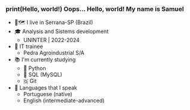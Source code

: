 ### print(Hello, world!) Oops... Hello, world! My name is Samuel 

- 📍🗺️ I live in Serrana-SP (Brazil)
- 🎓 Analysis and Sistems development
    * UNINTER | 2022-2024
- 💼 IT trainee
    * Pedra Agroindustrial S/A
- 📚 I'm currently studying
    * 🐍 Python
    * 🐬 SQL (MySQL)
    * 🇬 Git
- 💬 Languages that I speak
    * Portuguese (native)
    * English (intermediate-advanced)
